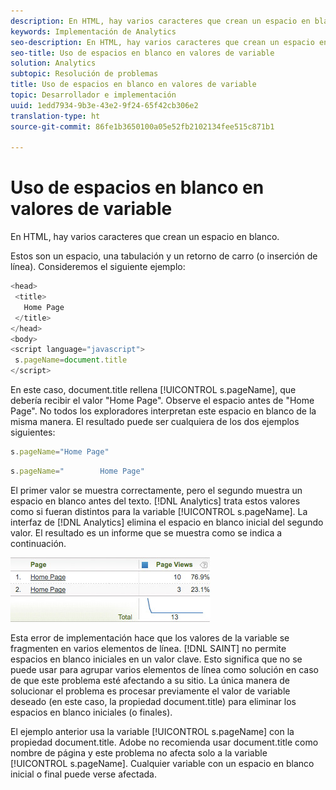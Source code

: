 ```yaml
---
description: En HTML, hay varios caracteres que crean un espacio en blanco.
keywords: Implementación de Analytics
seo-description: En HTML, hay varios caracteres que crean un espacio en blanco.
seo-title: Uso de espacios en blanco en valores de variable
solution: Analytics
subtopic: Resolución de problemas
title: Uso de espacios en blanco en valores de variable
topic: Desarrollador e implementación
uuid: 1edd7934-9b3e-43e2-9f24-65f42cb306e2
translation-type: ht
source-git-commit: 86fe1b3650100a05e52fb2102134fee515c871b1

---
```



# Uso de espacios en blanco en valores de variable

En HTML, hay varios caracteres que crean un espacio en blanco.

Estos son un espacio, una tabulación y un retorno de carro (o inserción de línea). Consideremos el siguiente ejemplo:

```js
<head> 
 <title> 
   Home Page 
 </title> 
</head> 
<body> 
<script language="javascript"> 
 s.pageName=document.title 
</script> 
```

En este caso, document.title rellena [!UICONTROL s.pageName], que debería recibir el valor "Home Page". Observe el espacio antes de "Home Page". No todos los exploradores interpretan este espacio en blanco de la misma manera. El resultado puede ser cualquiera de los dos ejemplos siguientes:

```js
s.pageName="Home Page"
```

```js
s.pageName="        Home Page"
```

El primer valor se muestra correctamente, pero el segundo muestra un espacio en blanco antes del texto. [!DNL Analytics] trata estos valores como si fueran distintos para la variable [!UICONTROL s.pageName]. La interfaz de [!DNL Analytics] elimina el espacio en blanco inicial del segundo valor. El resultado es un informe que se muestra como se indica a continuación.

![](assets/white_space.jpg)

Esta error de implementación hace que los valores de la variable se fragmenten en varios elementos de línea. [!DNL SAINT] no permite espacios en blanco iniciales en un valor clave. Esto significa que no se puede usar para agrupar varios elementos de línea como solución en caso de que este problema esté afectando a su sitio. La única manera de solucionar el problema es procesar previamente el valor de variable deseado (en este caso, la propiedad document.title) para eliminar los espacios en blanco iniciales (o finales).

El ejemplo anterior usa la variable [!UICONTROL s.pageName] con la propiedad document.title. Adobe no recomienda usar document.title como nombre de página y este problema no afecta solo a la variable [!UICONTROL s.pageName]. Cualquier variable con un espacio en blanco inicial o final puede verse afectada.
